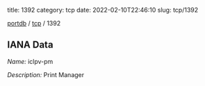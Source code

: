title: 1392
category: tcp
date: 2022-02-10T22:46:10
slug: tcp/1392

[portdb](/) / [tcp](/category/tcp.html) / 1392


## IANA Data

_Name:_ iclpv-pm

_Description:_ Print Manager

